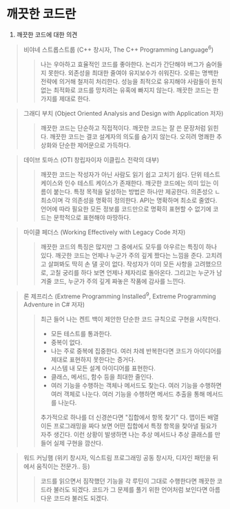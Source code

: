 # 깨끗한 코드란

1. 깨끗한 코드에 대한 의견

> 비야네 스트롭스트룹 (C++ 창시자, The C++ Programming Language<sup>6</sup>)
>> 나는 우아하고 효율적인 코드를 좋아한다.
>> 논리가 간단해야 버그가 숨어들지 못한다.
>> 외존성을 최대한 줄여야 유지보수가 쉬워진다.
>> 오류는 명백한 전략에 의거해 철저히 처리한다.
>> 성능을 최적으로 유지해야 사람들이 원칙 없는 최적화로 코드를 망치려는 유혹에 빠지지 않는다.
>> 깨끗한 코드는 한 가지를 제대로 한다.

> 그래디 부치 (Object Oriented Analysis and Design with Application 저자)
>> 깨끗한 코드는 단순하고 직접적이다.
>> 깨끗한 코드는 잘 쓴 문장처럼 읽힌다.
>> 깨끗한 코드는 결코 설계자의 의도를 숨기지 않는다.
>> 오히려 명쾌한 추상화와 단순한 제어문으로 가득하다.

> 데이브 토마스 (OTI 창립자이자 이클립스 전략의 대부)
>> 깨끗한 코드는 작성자가 아닌 사람도 읽기 쉽고 고치기 쉽다.
>> 단위 테스트 케이스와 인수 테스트 케이스가 존재한다.
>> 깨긋한 코드에는 의미 있는 이름이 붙는다.
>> 특정 목적을 달성하는 방법은 하나만 제공한다.
>> 의존성으 ㄴ최소이며 각 의존성을 명확히 정의한다.
>> API는 명확하며 최소로 줄였다.
>> 언어에 따라 필요한 모든 정보를 코드만으로 명확히 표현할 수 없기에 코드는 문학적으로 표현해야 마땅하다.

> 마이클 페더스 (Working Effectively with Legacy Code 저자)
>> 깨끗한 코드의 특징은 많지만 그 중에서도 모두를 아우르는 특징이 하나 있다.
>> 깨긋한 코드는 언제나 누군가 주의 깊게 짰다는 느낌을 준다.
>> 고치려고 살펴봐도 딱히 손 댈 곳이 없다.
>> 작성자가 이미 모든 사항을 고려했으므로, 고칠 궁리를 하다 보면 언제나 제자리로 돌아온다.
>> 그리고는 누군가 남겨줄 코드, 누군가 주의 깊게 짜놓은 작품에 감사를 느낀다.

> 론 제프리스 (Extreme Programming Installed<sup>9</sup>, Extreme Programming Adventure in C# 저자)
>> 최근 들어 나는 켄트 백이 제안한 단순한 코드 규칙으로 구현을 시작한다.
>> - 모든 테스트를 통과한다.
>> - 중복이 없다.
>>  - 나는 주로 중복에 집중한다. 여러 차례 반복한다면 코드가 아이디어를 제대로 표현하지 못한다는 증거다.
>> - 시스템 내 모든 설계 아이디어를 표현한다.
>> - 클래스, 메서드, 함수 등을 최대한 줄인다.
>>  - 여러 기능을 수행하는 객체나 메서드도 찾는다. 여러 기능을 수행하면 여러 객체로 나눈다. 여러 기능을 수행하면 메서드 추출을 통해 메서드를 나눈다.
>> 
>> 추가적으로 하나를 더 신경쓴다면 "집합에서 항목 찾기" 다. 
>> 맵이든 배열이든 프로그래밍을 짜다 보면 어떤 집합에서 특정 항목을 찾아낼 필요가 자주 생긴다.
>> 이런 상황이 발생하면 나는 추상 메서드나 추상 클래스를 만들어 실제 구현을 깜산다.

> 워드 커닝햄 (위키 창시자, 익스트림 프로그래밍 공동 창시자, 디자인 패턴을 뒤에서 움직이는 전문가.. 등)
>> 코드를 읽으면서 짐작했던 기능을 각 루틴이 그대로 수행한다면 깨끗한 코드라 불러도 되겠다.
>> 코드가 그 문제를 풀기 위한 언어처럼 보인다면 아름다운 코드라 불러도 되겠다.
